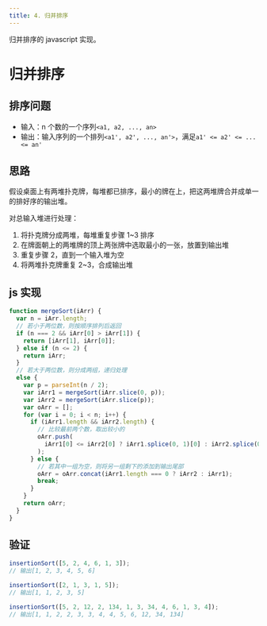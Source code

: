 ```yaml
---
title: 4. 归并排序
---
```


归并排序的 javascript 实现。

<!--more-->

# 归并排序

## 排序问题

- 输入：n 个数的一个序列`<a1, a2, ..., an>`
- 输出：输入序列的一个排列`<a1', a2', ..., an'>`，满足`a1' <= a2' <= ... <= an'`

## 思路

假设桌面上有两堆扑克牌，每堆都已排序，最小的牌在上，把这两堆牌合并成单一的排好序的输出堆。

对总输入堆进行处理：

1. 将扑克牌分成两堆，每堆重复步骤 1~3 排序
2. 在牌面朝上的两堆牌的顶上两张牌中选取最小的一张，放置到输出堆
3. 重复步骤 2，直到一个输入堆为空
4. 将两堆扑克牌重复 2~3，合成输出堆

## js 实现

```javascript
function mergeSort(iArr) {
  var n = iArr.length;
  // 若小于两位数，则按顺序排列后返回
  if (n === 2 && iArr[0] > iArr[1]) {
    return [iArr[1], iArr[0]];
  } else if (n <= 2) {
    return iArr;
  }
  // 若大于两位数，则分成两组，递归处理
  else {
    var p = parseInt(n / 2);
    var iArr1 = mergeSort(iArr.slice(0, p));
    var iArr2 = mergeSort(iArr.slice(p));
    var oArr = [];
    for (var i = 0; i < n; i++) {
      if (iArr1.length && iArr2.length) {
        // 比较最前两个数，取出较小的
        oArr.push(
          iArr1[0] <= iArr2[0] ? iArr1.splice(0, 1)[0] : iArr2.splice(0, 1)[0]
        );
      } else {
        // 若其中一组为空，则将另一组剩下的添加到输出尾部
        oArr = oArr.concat(iArr1.length === 0 ? iArr2 : iArr1);
        break;
      }
    }
    return oArr;
  }
}
```

## 验证

```javascript
insertionSort([5, 2, 4, 6, 1, 3]);
// 输出[1, 2, 3, 4, 5, 6]

insertionSort([2, 1, 3, 1, 5]);
// 输出[1, 1, 2, 3, 5]

insertionSort([5, 2, 12, 2, 134, 1, 3, 34, 4, 6, 1, 3, 4]);
// 输出[1, 1, 2, 2, 3, 3, 4, 4, 5, 6, 12, 34, 134]
```
